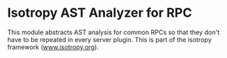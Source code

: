 Isotropy AST Analyzer for RPC
=============================
This module abstracts AST analysis for common RPCs so that they don't have to be repeated in every server plugin.
This is part of the isotropy framework (www.isotropy.org).
